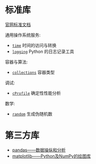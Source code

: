 # 标准库

[官网标准文档](https://docs.python.org/zh-cn/3/library/index.html)

通用操作系统服务:
- [`time`](Python/pylibs/time.md) 时间的访问与转换
- [`logging`](Python/pylibs/logging.md) Python 的日志记录工具

容器与算法:
- [`collections`](Python/pylibs/collections.md) 容器类型

调试:
- [`cProfile`](Python/pylibs/cProfile.md) 确定性性能分析

数学:
- [`random`](Python/pylibs/random.md) 生成伪随机数




# 第三方库

- [pandas——数据操纵和分析](Python/pylibs/pandas.md)
- [matplotlib——Python及NumPy的绘图库](Python/pylibs/matplotlib.md)

